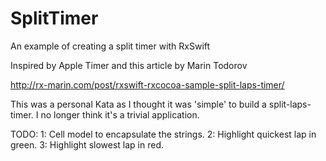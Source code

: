 # SplitTimer
An example of creating a split timer with RxSwift 

Inspired by Apple Timer and this article by Marin Todorov

http://rx-marin.com/post/rxswift-rxcocoa-sample-split-laps-timer/

This was a personal Kata as I thought it was 'simple' to build a split-laps-timer. I no longer think it's a trivial application.

TODO:
1: Cell model to encapsulate the strings.
2: Highlight quickest lap in green.
3: Highlight slowest lap in red.
